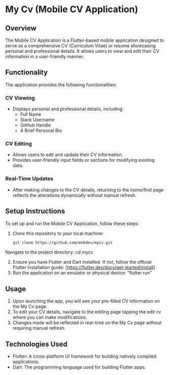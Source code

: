 # My Cv (Mobile CV Application)

## Overview
The Mobile CV Application is a Flutter-based mobile application designed to serve as a comprehensive CV (Curriculum Vitae) or resume showcasing personal and professional details. It allows users to view and edit their CV information in a user-friendly manner.

## Functionality
The application provides the following functionalities:

### CV Viewing
- Displays personal and professional details, including:
  - Full Name
  - Slack Username
  - GitHub Handle
  - A Brief Personal Bio

### CV Editing
- Allows users to edit and update their CV information.
- Provides user-friendly input fields or sections for modifying existing data.

### Real-Time Updates
- After making changes to the CV details, returning to the home/first page reflects the alterations dynamically without manual refresh.

## Setup Instructions
To set up and run the Mobile CV Application, follow these steps:

1. Clone this repository to your local machine:
   ```bash
   git clone https://github.com/eokdev/mycv.git
  Navigate to the project directory: cd mycv
  
2. Ensure you have Flutter and Dart installed. If not, follow the official Flutter installation guide: [https://flutter.dev/docs/get-started/install]
3. Run the application on an emulator or physical device: "flutter run" 

##  Usage

1. Upon launching the app, you will see your pre-filled CV information on the My Cv page.
2. To edit your CV details, navigate to the editing page tapping the edit cv where you can make modifications.
3. Changes made will be reflected in real-time on the My Cv page without requiring manual refresh.

##  Technologies Used

- Flutter: A cross-platform UI framework for building natively compiled applications.
- Dart: The programming language used for building Flutter apps.
